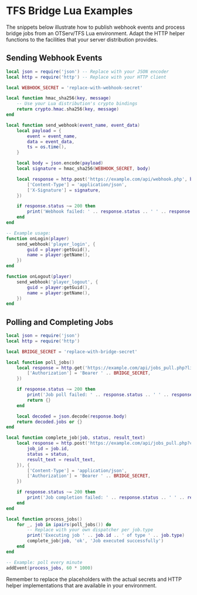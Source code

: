 # TFS Bridge Lua Examples

The snippets below illustrate how to publish webhook events and process bridge jobs
from an OTServ/TFS Lua environment. Adapt the HTTP helper functions to the
facilities that your server distribution provides.

## Sending Webhook Events

```lua
local json = require('json') -- Replace with your JSON encoder
local http = require('http') -- Replace with your HTTP client

local WEBHOOK_SECRET = 'replace-with-webhook-secret'

local function hmac_sha256(key, message)
    -- Use your Lua distribution's crypto bindings
    return crypto.hmac.sha256(key, message)
end

local function send_webhook(event_name, event_data)
    local payload = {
        event = event_name,
        data = event_data,
        ts = os.time(),
    }

    local body = json.encode(payload)
    local signature = hmac_sha256(WEBHOOK_SECRET, body)

    local response = http.post('https://example.com/api/webhook.php', body, {
        ['Content-Type'] = 'application/json',
        ['X-Signature'] = signature,
    })

    if response.status ~= 200 then
        print('Webhook failed: ' .. response.status .. ' ' .. response.body)
    end
end

-- Example usage:
function onLogin(player)
    send_webhook('player_login', {
        guid = player:getGuid(),
        name = player:getName(),
    })
end

function onLogout(player)
    send_webhook('player_logout', {
        guid = player:getGuid(),
        name = player:getName(),
    })
end
```

## Polling and Completing Jobs

```lua
local json = require('json')
local http = require('http')

local BRIDGE_SECRET = 'replace-with-bridge-secret'

local function poll_jobs()
    local response = http.get('https://example.com/api/jobs_pull.php?limit=5', {
        ['Authorization'] = 'Bearer ' .. BRIDGE_SECRET,
    })

    if response.status ~= 200 then
        print('Job poll failed: ' .. response.status .. ' ' .. response.body)
        return {}
    end

    local decoded = json.decode(response.body)
    return decoded.jobs or {}
end

local function complete_job(job, status, result_text)
    local response = http.post('https://example.com/api/jobs_pull.php?complete=1', json.encode({
        job_id = job.id,
        status = status,
        result_text = result_text,
    }), {
        ['Content-Type'] = 'application/json',
        ['Authorization'] = 'Bearer ' .. BRIDGE_SECRET,
    })

    if response.status ~= 200 then
        print('Job completion failed: ' .. response.status .. ' ' .. response.body)
    end
end

local function process_jobs()
    for _, job in ipairs(poll_jobs()) do
        -- Replace with your own dispatcher per job.type
        print('Executing job ' .. job.id .. ' of type ' .. job.type)
        complete_job(job, 'ok', 'Job executed successfully')
    end
end

-- Example: poll every minute
addEvent(process_jobs, 60 * 1000)
```

Remember to replace the placeholders with the actual secrets and HTTP helper
implementations that are available in your environment.
